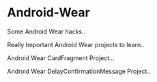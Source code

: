 # Android-Wear
Some Android Wear hacks..

Really Important Android Wear projects to learn..

Android Wear CardFragment Project...

Android Wear DelayConfirmationMessage Project..
